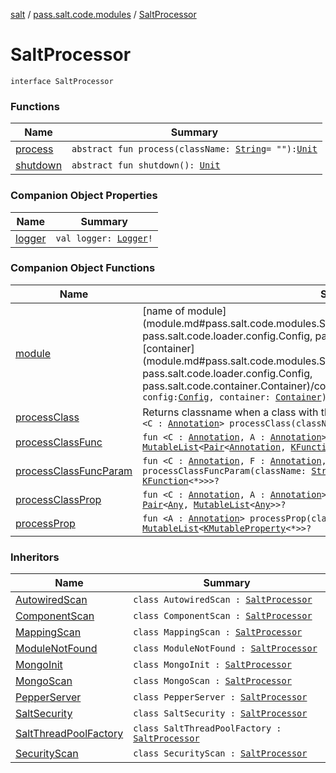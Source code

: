 [salt](../../index.md) / [pass.salt.code.modules](../index.md) / [SaltProcessor](./index.md)

# SaltProcessor

`interface SaltProcessor`

### Functions

| Name | Summary |
|---|---|
| [process](process.md) | `abstract fun process(className: `[`String`](https://kotlinlang.org/api/latest/jvm/stdlib/kotlin/-string/index.html)` = ""): `[`Unit`](https://kotlinlang.org/api/latest/jvm/stdlib/kotlin/-unit/index.html) |
| [shutdown](shutdown.md) | `abstract fun shutdown(): `[`Unit`](https://kotlinlang.org/api/latest/jvm/stdlib/kotlin/-unit/index.html) |

### Companion Object Properties

| Name | Summary |
|---|---|
| [logger](logger.md) | `val logger: `[`Logger`](https://docs.oracle.com/javase/6/docs/api/java/util/logging/Logger.html)`!` |

### Companion Object Functions

| Name | Summary |
|---|---|
| [module](module.md) | [name of module](module.md#pass.salt.code.modules.SaltProcessor.Companion$module(kotlin.String, pass.salt.code.loader.config.Config, pass.salt.code.container.Container)/config)[container](module.md#pass.salt.code.modules.SaltProcessor.Companion$module(kotlin.String, pass.salt.code.loader.config.Config, pass.salt.code.container.Container)/container)`fun module(module: `[`String`](https://kotlinlang.org/api/latest/jvm/stdlib/kotlin/-string/index.html)` = "", config: `[`Config`](../../pass.salt.code.loader.config/-config/index.md)`, container: `[`Container`](../../pass.salt.code.container/-container/index.md)`): `[`SaltProcessor`](./index.md) |
| [processClass](process-class.md) | Returns classname when a class with the specified Annotation is found, else null.`fun <C : `[`Annotation`](https://kotlinlang.org/api/latest/jvm/stdlib/kotlin/-annotation/index.html)`> processClass(className: `[`String`](https://kotlinlang.org/api/latest/jvm/stdlib/kotlin/-string/index.html)`): `[`String`](https://kotlinlang.org/api/latest/jvm/stdlib/kotlin/-string/index.html)`?` |
| [processClassFunc](process-class-func.md) | `fun <C : `[`Annotation`](https://kotlinlang.org/api/latest/jvm/stdlib/kotlin/-annotation/index.html)`, A : `[`Annotation`](https://kotlinlang.org/api/latest/jvm/stdlib/kotlin/-annotation/index.html)`> processClassFunc(className: `[`String`](https://kotlinlang.org/api/latest/jvm/stdlib/kotlin/-string/index.html)`): `[`MutableList`](https://kotlinlang.org/api/latest/jvm/stdlib/kotlin.collections/-mutable-list/index.html)`<`[`Pair`](https://kotlinlang.org/api/latest/jvm/stdlib/kotlin/-pair/index.html)`<`[`Annotation`](https://kotlinlang.org/api/latest/jvm/stdlib/kotlin/-annotation/index.html)`, `[`KFunction`](https://kotlinlang.org/api/latest/jvm/stdlib/kotlin.reflect/-k-function/index.html)`<*>>>?` |
| [processClassFuncParam](process-class-func-param.md) | `fun <C : `[`Annotation`](https://kotlinlang.org/api/latest/jvm/stdlib/kotlin/-annotation/index.html)`, F : `[`Annotation`](https://kotlinlang.org/api/latest/jvm/stdlib/kotlin/-annotation/index.html)`, P : `[`Annotation`](https://kotlinlang.org/api/latest/jvm/stdlib/kotlin/-annotation/index.html)`> processClassFuncParam(className: `[`String`](https://kotlinlang.org/api/latest/jvm/stdlib/kotlin/-string/index.html)`): `[`MutableList`](https://kotlinlang.org/api/latest/jvm/stdlib/kotlin.collections/-mutable-list/index.html)`<`[`Pair`](https://kotlinlang.org/api/latest/jvm/stdlib/kotlin/-pair/index.html)`<`[`Annotation`](https://kotlinlang.org/api/latest/jvm/stdlib/kotlin/-annotation/index.html)`, `[`KFunction`](https://kotlinlang.org/api/latest/jvm/stdlib/kotlin.reflect/-k-function/index.html)`<*>>>?` |
| [processClassProp](process-class-prop.md) | `fun <C : `[`Annotation`](https://kotlinlang.org/api/latest/jvm/stdlib/kotlin/-annotation/index.html)`, A : `[`Annotation`](https://kotlinlang.org/api/latest/jvm/stdlib/kotlin/-annotation/index.html)`> processClassProp(className: `[`String`](https://kotlinlang.org/api/latest/jvm/stdlib/kotlin/-string/index.html)`): `[`Pair`](https://kotlinlang.org/api/latest/jvm/stdlib/kotlin/-pair/index.html)`<`[`Any`](https://kotlinlang.org/api/latest/jvm/stdlib/kotlin/-any/index.html)`, `[`MutableList`](https://kotlinlang.org/api/latest/jvm/stdlib/kotlin.collections/-mutable-list/index.html)`<`[`Any`](https://kotlinlang.org/api/latest/jvm/stdlib/kotlin/-any/index.html)`>>?` |
| [processProp](process-prop.md) | `fun <A : `[`Annotation`](https://kotlinlang.org/api/latest/jvm/stdlib/kotlin/-annotation/index.html)`> processProp(className: `[`String`](https://kotlinlang.org/api/latest/jvm/stdlib/kotlin/-string/index.html)`): `[`MutableList`](https://kotlinlang.org/api/latest/jvm/stdlib/kotlin.collections/-mutable-list/index.html)`<`[`KMutableProperty`](https://kotlinlang.org/api/latest/jvm/stdlib/kotlin.reflect/-k-mutable-property/index.html)`<*>>?` |

### Inheritors

| Name | Summary |
|---|---|
| [AutowiredScan](../-autowired-scan/index.md) | `class AutowiredScan : `[`SaltProcessor`](./index.md) |
| [ComponentScan](../-component-scan/index.md) | `class ComponentScan : `[`SaltProcessor`](./index.md) |
| [MappingScan](../../pass.salt.code.modules.server.mapping/-mapping-scan/index.md) | `class MappingScan : `[`SaltProcessor`](./index.md) |
| [ModuleNotFound](../-module-not-found/index.md) | `class ModuleNotFound : `[`SaltProcessor`](./index.md) |
| [MongoInit](../../pass.salt.code.modules.db.mongo/-mongo-init/index.md) | `class MongoInit : `[`SaltProcessor`](./index.md) |
| [MongoScan](../../pass.salt.code.modules.db.mongo/-mongo-scan/index.md) | `class MongoScan : `[`SaltProcessor`](./index.md) |
| [PepperServer](../../pass.salt.code.modules.server/-pepper-server/index.md) | `class PepperServer : `[`SaltProcessor`](./index.md) |
| [SaltSecurity](../../pass.salt.code.modules.server.security/-salt-security/index.md) | `class SaltSecurity : `[`SaltProcessor`](./index.md) |
| [SaltThreadPoolFactory](../-salt-thread-pool-factory/index.md) | `class SaltThreadPoolFactory : `[`SaltProcessor`](./index.md) |
| [SecurityScan](../../pass.salt.code.modules.server.security/-security-scan/index.md) | `class SecurityScan : `[`SaltProcessor`](./index.md) |
